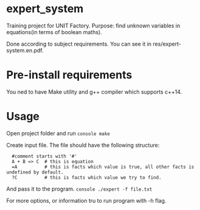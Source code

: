 # expert_system

Training project for UNIT Factory.
Purpose: find unknown variables in equations(in terms of boolean maths).

Done according to subject requirements. You can see it in res/expert-system.en.pdf.

# Pre-install requirements
You ned to have Make utility and g++ compiler which supports c++14.

# Usage
Open project folder and run ```console make```

Create input file.
The file should have the following structure:
```console cat file.txt
  #comment starts with '#'
  A + B => C  # this is equation
  =A          # this is facts which value is true, all other facts is undefined by default.
  ?C          # this is facts which value we try to find.
```

And pass it to the program.
```console ./expert -f file.txt```

For more options, or information tru to run program with -h flag.
